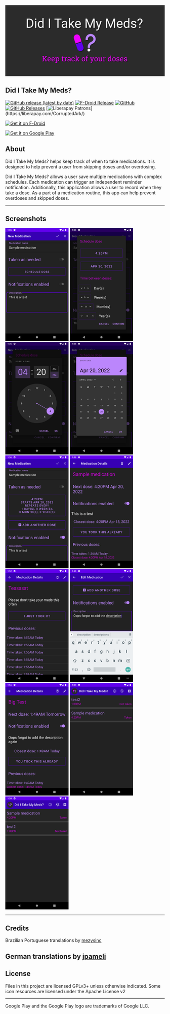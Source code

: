 <img src="fastlane/metadata/android/en-US/images/featureGraphic.png" alt="Banner" width="600" />

## Did I Take My Meds?

[![GitHub release (latest by date)](https://img.shields.io/github/v/release/CorruptedArk/did-i-take-my-meds)](https://github.com/CorruptedArk/did-i-take-my-meds/releases)
[![F-Droid Release](https://img.shields.io/f-droid/v/dev.corruptedark.diditakemymeds)](https://f-droid.org/en/packages/dev.corruptedark.diditakemymeds/)
[![GitHub](https://img.shields.io/github/license/CorruptedArk/did-i-take-my-meds)](https://github.com/CorruptedArk/did-i-take-my-meds/blob/master/LICENSE)
[![GitHub Releases](https://img.shields.io/github/downloads/CorruptedArk/did-i-take-my-meds/latest/total)](https://github.com/CorruptedArk/did-i-take-my-meds/releases)
[![Liberapay Patrons](https://img.shields.io/liberapay/patrons/CorruptedArk.svg?logo=liberapay")](https://liberapay.com/CorruptedArk/)


[<img src="https://fdroid.gitlab.io/artwork/badge/get-it-on.png" alt="Get it on F-Droid" height="90">](https://f-droid.org/packages/dev.corruptedark.diditakemymeds)

<a href='https://play.google.com/store/apps/details?id=dev.corruptedark.diditakemymeds&pcampaignid=pcampaignidMKT-Other-global-all-co-prtnr-py-PartBadge-Mar2515-1'><img alt='Get it on Google Play' height=90 src='https://play.google.com/intl/en_us/badges/static/images/badges/en_badge_web_generic.png'/></a>

## About

Did I Take My Meds? helps keep track of when to take medications. It is designed to help prevent a user from skipping doses and/or overdosing.

Did I Take My Meds? allows a user save multiple medications with complex schedules. Each medication can trigger an independent reminder notification. Additionally, this application allows a user to record when they take a dose. As a part of a medication routine, this app can help prevent overdoses and skipped doses.

---

## Screenshots
<img src="fastlane/metadata/android/en-US/images/phoneScreenshots/01.png" width="200" />
<img src="fastlane/metadata/android/en-US/images/phoneScreenshots/02.png" width="200" />
<img src="fastlane/metadata/android/en-US/images/phoneScreenshots/03.png" width="200" />
<img src="fastlane/metadata/android/en-US/images/phoneScreenshots/04.png" width="200" />
<img src="fastlane/metadata/android/en-US/images/phoneScreenshots/05.png" width="200" />
<img src="fastlane/metadata/android/en-US/images/phoneScreenshots/06.png" width="200" />
<img src="fastlane/metadata/android/en-US/images/phoneScreenshots/07.png" width="200" />
<img src="fastlane/metadata/android/en-US/images/phoneScreenshots/08.png" width="200" />
<img src="fastlane/metadata/android/en-US/images/phoneScreenshots/09.png" width="200" />
<img src="fastlane/metadata/android/en-US/images/phoneScreenshots/10.png" width="200" />
<img src="fastlane/metadata/android/en-US/images/phoneScreenshots/11.png" width="200" />

---
## Credits
Brazilian Portuguese translations by [mezysinc](https://github.com/mezysinc)

German translations by [jpameli](https://github.com/jpameli)
---

## License
Files in this project are licensed GPLv3+ unless otherwise indicated. Some icon resources are licensed under the Apache License v2

---
Google Play and the Google Play logo are trademarks of Google LLC.
